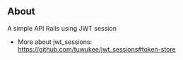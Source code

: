 ## About
A simple API Rails using JWT session

- More about jwt_sessions:  https://github.com/tuwukee/jwt_sessions#token-store 